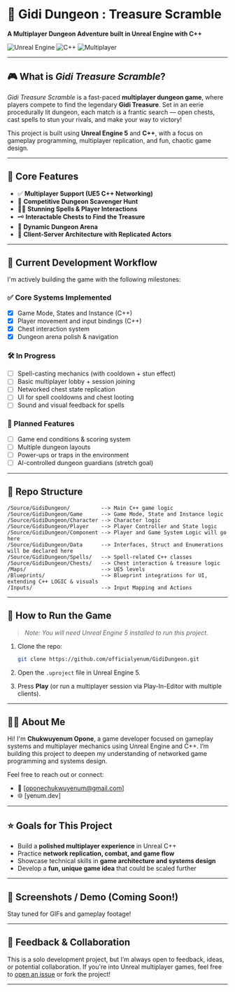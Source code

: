 # 🏰 Gidi Dungeon : Treasure Scramble

**A Multiplayer Dungeon Adventure built in Unreal Engine with C++**

![Unreal Engine](https://img.shields.io/badge/Engine-Unreal%20Engine-1f1f1f?logo=unrealengine&logoColor=white)
![C++](https://img.shields.io/badge/Language-C++-blue)
![Multiplayer](https://img.shields.io/badge/Gameplay-Multiplayer-green)

---

## 🎮 What is *Gidi Treasure Scramble*?

*Gidi Treasure Scramble* is a fast-paced **multiplayer dungeon game**, where players compete to find the legendary **Gidi Treasure**. Set in an eerie procedurally lit dungeon, each match is a frantic search — open chests, cast spells to stun your rivals, and make your way to victory!

This project is built using **Unreal Engine 5** and **C++**, with a focus on gameplay programming, multiplayer replication, and fun, chaotic game design.

---

## 🧩 Core Features

- ✅ **Multiplayer Support (UE5 C++ Networking)**
- 🎯 **Competitive Dungeon Scavenger Hunt**
- 🧙‍♂️ **Stunning Spells & Player Interactions**
- 🗝️ **Interactable Chests to Find the Treasure**
- 🧭 **Dynamic Dungeon Arena**
- 📡 **Client-Server Architecture with Replicated Actors**

---

## 🚧 Current Development Workflow

I'm actively building the game with the following milestones:

### ✅ Core Systems Implemented
- [x] Game Mode, States and Instance (C++)
- [x] Player movement and input bindings (C++)
- [x] Chest interaction system
- [x] Dungeon arena polish & navigation

### 🛠️ In Progress
- [ ] Spell-casting mechanics (with cooldown + stun effect)
- [ ] Basic multiplayer lobby + session joining
- [ ] Networked chest state replication
- [ ] UI for spell cooldowns and chest looting
- [ ] Sound and visual feedback for spells

### 🧪 Planned Features
- [ ] Game end conditions & scoring system
- [ ] Multiple dungeon layouts
- [ ] Power-ups or traps in the environment
- [ ] AI-controlled dungeon guardians (stretch goal)

---

## 📂 Repo Structure

```
/Source/GidiDungeon/          --> Main C++ game logic
/Source/GidiDungeon/Game      --> Game Mode, State and Instance logic
/Source/GidiDungeon/Character --> Character logic
/Source/GidiDungeon/Player    --> Player Controller and State logic
/Source/GidiDungeon/Component --> Player and Game System Logic will go here
/Source/GidiDungeon/Data      --> Interfaces, Struct and Enumerations will be declared here
/Source/GidiDungeon/Spells/   --> Spell-related C++ classes
/Source/GidiDungeon/Chests/   --> Chest interaction & treasure logic
/Maps/                        --> UE5 levels
/Blueprints/                  --> Blueprint integrations for UI, extending C++ LOGIC & visuals
/Inputs/                      --> Input Mapping and Actions
```

---

## 🚀 How to Run the Game

> *Note: You will need Unreal Engine 5 installed to run this project.*

1. Clone the repo:
   ```bash
   git clone https://github.com/officialyenum/GidiDungeon.git
   ```

2. Open the `.uproject` file in Unreal Engine 5.

3. Press **Play** (or run a multiplayer session via Play-In-Editor with multiple clients).

---

## 🙋‍♂️ About Me

Hi! I'm **Chukwuyenum Opone**, a game developer focused on gameplay systems and multiplayer mechanics using Unreal Engine and C++. I’m building this project to deepen my understanding of networked game programming and systems design.

Feel free to reach out or connect:
- 📧 [oponechukwuyenum@gmail.com]
- 🌐 [yenum.dev]

---

## ⭐️ Goals for This Project

- Build a **polished multiplayer experience** in Unreal C++
- Practice **network replication, combat, and game flow**
- Showcase technical skills in **game architecture and systems design**
- Develop a **fun, unique game idea** that could be scaled further

---

## 📸 Screenshots / Demo (Coming Soon!)

Stay tuned for GIFs and gameplay footage!

---

## 📣 Feedback & Collaboration

This is a solo development project, but I’m always open to feedback, ideas, or potential collaboration. If you're into Unreal multiplayer games, feel free to [open an issue](#) or fork the project!

---
